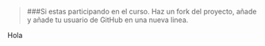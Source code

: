 >###Si estas participando en el curso. Haz un fork del proyecto, añade y añade tu usuario de GitHub en una nueva linea. 

Hola